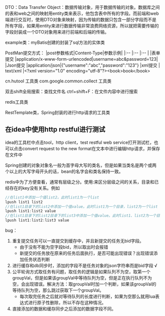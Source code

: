 DTO：Data Transfer Object：数据传输对象，用于数据传输的对象。数据库之间的表和web之间的映射用entity类来表示，他包含表中所有的字段。而前端和web端进行交互时，使用DTO对象来映射，因为传输的数据只包含一部分字段而不是所有字段，如果用entity来进行数据传输非常浪费网络资源，所以就把需要传输的字段封装成一个DTO对象用来进行前端和后端的传输。

example类：myBatis创建的封装了sql方法的实体类

PostMan提交方式：
|post参数格式|Content-Type|参数示例|
|:--        |:--        |:--      |
|表单提交    |application/x-www-form-urlencoded|username=abc&password=123|
|Json提交   |application/json|{"username":"abc","password":"123"}
|xml提交    | text/xml  |\<?xml version="1.0" encoding="utf-8"?>\<book>book\</book>


cn.hutool 工具类
com.google.common.collect 工具类

双击shift全局搜索：查找文件名
ctrl+shift+F：在文件内容中进行搜索

redis工具类

RestTemplate类，Spring封装的进行http请求的工具类

## 在idea中使用http restful进行测试
idea的工具栏中点击tool，http client，test restful web service打开测试栏，也可以点击convert request to the new format在文本中进行编辑http请求，并保存在文件中

Spring创建的对象对象名一般为首字母大写的类名，但是如果当类名是两个或两个以上的大写字母开头的话，bean的名字会和类名保持一致。

redis中为了方便查看，通常有层级之分。使用:来区分层级之间的关系，目录和已经存在的key没有关系。例如 
```java
//在list1中添加一个值list2。此时list1为一个list
lpush list1 list2
//在list1目录下的list2中添加一个值value。此时list1为一个目录，list2为一个list
lpush list1:list2 value
//在list1目录下的list2目录下的list3中添加一个值value。此时list1、list2为一个目录，list3为list
lpush list1:list2:list3 value

```


bug：
1. 重复提交任务可以一直提交到缓存中，并且新提交的任务无bid字段。
    * 由于没有不能为空字段bid，所以取出时会报错
    * 新提交的任务放在原来的任务后面执行，是否可能出现错误？出现错误添加任务状态判断
2. 进行缓存和db同步时，添加的字段不是任务对象的json字符串而是bid字段  √
3. 公平轮询方式取任务有问题，取任务的逻辑是如果队列不为空，取第一个groupVal，但是如果该groupVal中等待队列为空，但是正在执行队列不为空，会出现错误。解决方法：取groupVal时加一个判断，如果该groupVal的等待队列为空，那么跳过获取下一个groupVal。
    * 每次取完任务之后就对等待队列的长度进行判断，如果为空那么就用lua表达式进行原子性删除，所以不存在这种情况。
4. 直接添加的数据和缓存同步之后添加的数据字段不同。